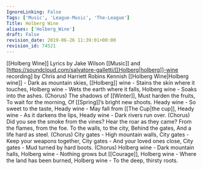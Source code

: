 ```yaml
---
IgnoreLinking: False
Tags: ['Music', 'League-Music', 'The-League']
Title: Holberg Wine
aliases: ['Holberg_Wine']
draft: False
revision_date: 2019-06-26 11:39:01+00:00
revision_id: 74521
---
```


[[Holberg Wine]]
Lyrics by Jake Wilson
[[Music]] and [https://soundcloud.com/salvatore-galletti/[[Holberg|holberg]]-wine recording] by Chris and Harriett Robins Kennish
[[Holberg Wine|Holberg wine]] - Dark as mountain skies,
[[Holberg]] wine - Stains the skin where it touches,
Holberg wine - Wets the earth where it falls,
Holberg wine - Soaks into the ashes.
(Chorus)
The shadows of [[Winter]],
Must harden the fruits,
To wait for the morning,
Of [[Spring]]’s bright new shoots.
Heady wine - So sweet to the taste,
Heady wine - May fall from [[The Cup|the cup]],
Heady wine - As it darkens the lips,
Heady wine - Dark rivers run over.
(Chorus)
Did you see the smoke from the vines?
Hear the roar as they came?
From the flames, from the foe.
To the walls, to the city,
Behind the gates,
And a life hard as steel.
(Chorus)
City gates - High mountain walls,
City gates - Keep your weapons together,
City gates - And your loved ones close,
City gates - Mud turned by hard boots.
(Chorus)
Holberg wine - Dark mountain halls,
Holberg wine - Nothing grows but [[Courage]],
Holberg wine - Where the land has been burned,
Holberg wine - To the deep, thirsty roots.